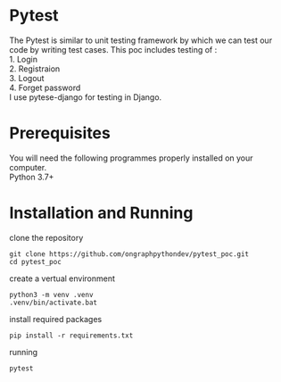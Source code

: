 # Pytest
The Pytest is similar to unit testing framework by which we can test our code by writing test cases.
This poc includes testing of :<br>
    1. Login<br>
    2. Registraion<br>
    3. Logout<br>
    4. Forget password<br>
I use pytese-django for testing in Django.<br>

# Prerequisites
You will need the following programmes properly installed on your computer.<br>
Python 3.7+

# Installation and Running

clone the repository
```
git clone https://github.com/ongraphpythondev/pytest_poc.git
cd pytest_poc
```
create a vertual environment
```
python3 -m venv .venv
.venv/bin/activate.bat
```
install required packages
```
pip install -r requirements.txt
```
running
```
pytest
```

        